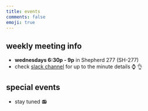 ```yaml
---
title: events
comments: false
emoji: true
---
```


## weekly meeting info
+ **wednesdays 6:30p - 9p** in Shepherd 277 (SH-277)
+ check [slack channel](https://join.slack.com/t/citysecnyc/shared_invite/enQtMzk1NTcyMDQxODkwLTY1NmE2MDZkZjJhZWIxNGNmNWVjMjUwNDc3M2I3YmRiYmQ0NDBlMjk0Zjc4MzNhY2JiYjUzMWNmYTE0MjkyYzI) for up to the minute details :watch: :ok_hand:

## special events
+ stay tuned :radio:
